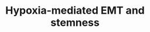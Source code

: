 ---
annotations:
- type: Pathway Ontology
  value: regulatory pathway
authors:
- Khanspers
- Susan
- Jmelius
- Eweitz
description: Model of hypoxia mediated EMT and stemness.
last-edited: 2021-05-22
organisms:
- Homo sapiens
redirect_from:
- /index.php/Pathway:WP2943
- /instance/WP2943
schema-jsonld:
- '@context': https://schema.org/
  '@id': https://wikipathways.github.io/pathways/WP2943.html
  '@type': Dataset
  creator:
    '@type': Organization
    name: WikiPathways
  description: Model of hypoxia mediated EMT and stemness.
  keywords:
  - ZEB1
  - DICER1
  - hsa-miR-200b-3p
  - hsa-miR-200c-3p
  - hsa-miR-200a-3p
  license: CC0
  name: Hypoxia-mediated EMT and stemness
seo: CreativeWork
title: Hypoxia-mediated EMT and stemness
wpid: WP2943
---